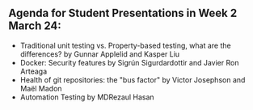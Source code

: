## Agenda for Student Presentations in Week 2 March 24:
* Traditional unit testing vs. Property-based testing, what are the differences? by Gunnar Applelid and Kasper Liu
* Docker: Security features by Sigrún Sigurdardottir and Javier Ron Arteaga
* Health of git repositories: the "bus factor" by Victor Josephson and Maël Madon
* Automation Testing by MDRezaul Hasan
